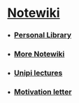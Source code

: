# [Notewiki](https://github.com/matteogiorgi/notewiki)

### &bull;&nbsp; [Personal Library](library.md)
### &bull;&nbsp; [More Notewiki](extra.md)
### &bull;&nbsp; [Unipi lectures](notes.md)
### &bull;&nbsp; [Motivation letter](motivation_letter.md)

<!-- - [Extra Library](books.md) -->
<!-- - [Lettere](lettere.md) -->
